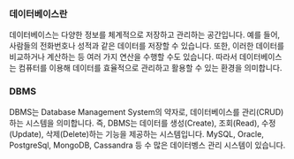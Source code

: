 <h3 id="데이터베이스란">데이터베이스란</h3>
<p>데이터베이스는 다양한 정보를 체계적으로 저장하고 관리하는 공간입니다. 예를 들어, 사람들의 전화번호나 성적과 같은 데이터를 저장할 수 있습니다. 또한, 이러한 데이터를 비교하거나 계산하는 등 여러 가지 연산을 수행할 수도 있습니다. 따라서 데이터베이스는 컴퓨터를 이용해 데이터를 효율적으로 관리하고 활용할 수 있는 환경을 의미합니다.</p>
<h3 id="dbms">DBMS</h3>
<p>DBMS는 Database Management System의 약자로, 데이터베이스를 관리(CRUD)하는 시스템을 의미합니다. 즉, DBMS는 데이터를 생성(Create), 조회(Read), 수정(Update), 삭제(Delete)하는 기능을 제공하는 시스템입니다. MySQL, Oracle, PostgreSql, MongoDB, Cassandra 등 수 많은 데이터벵스 관리 시스템이 있습니다.</p>